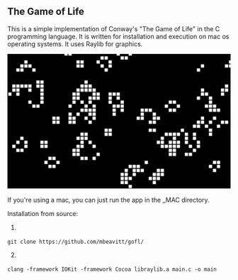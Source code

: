 ## The Game of Life

This is a simple implementation of Conway's "The Game of Life" in the C programming language.
It is written for installation and execution on mac os operating systems.
It uses Raylib for graphics.

![alt text](https://github.com/mbeavitt/gofl/blob/main/assets/game_running.png?raw=true)

If you're using a mac, you can just run the app in the _MAC directory.

Installation from source:

1)
`git clone https://github.com/mbeavitt/gofl/`

2)
`clang -framework IOKit -framework Cocoa libraylib.a main.c -o main`
